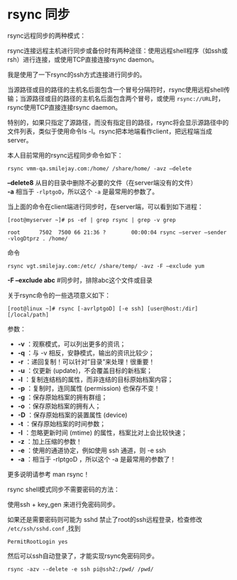 # rsync 同步




rsync远程同步的两种模式：

rsync连接远程主机进行同步或备份时有两种途径：使用远程shell程序（如ssh或rsh）进行连接，或使用TCP直接连接rsync daemon。

我是使用了一下rsync的ssh方式连接进行同步的。

当源路径或目的路径的主机名后面包含一个冒号分隔符时，rsync使用远程shell传输；当源路径或目的路径的主机名后面包含两个冒号，或使用 `rsync://URL`时，rsync使用TCP直接连接rsync daemon。

特别的，如果只指定了源路径，而没有指定目的路径，rsync将会显示源路径中的文件列表，类似于使用命令ls -l。rsync把本地端看作client，把远程端当成server。


本人目前常用的rsync远程同步命令如下：

	rsync vmm-qa.smilejay.com:/home/ /share/home/ -avz –delete

**–delete8** 从目的目录中删除不必要的文件（在server端没有的文件）  
**-a** 相当于 `-rlptgoD`，所以这个 `-a` 是最常用的参数了。

当上面的命令在client端进行同步时，在server端，可以看到如下进程：

	[root@myserver ~]# ps -ef | grep rsync | grep -v grep

	root      7502  7500 66 21:36 ?        00:00:04 rsync –server –sender -vlogDtprz . /home/


命令

	rsync vgt.smilejay.com:/etc/ /share/temp/ -avz -F –exclude yum

**-F –exclude abc**  #同步时，排除abc这个文件或目录


关于rsync命令的一些选项意义如下：

	[root@linux ~]# rsync [-avrlptgoD] [-e ssh] [user@host:/dir] [/local/path]

参数：

* **-v** ：观察模式，可以列出更多的资讯；
* **-q** ：与 -v  相反，安静模式，输出的资讯比较少；
* **-r** ：递回复制！可以针对”目录”来处理！很重要！
* **-u** ：仅更新 (update)，不会覆盖目标的新档案；
* **-l** ：复制连结档的属性，而非连结的目标原始档案内容；
* **-p** ：复制时，连同属性 (permission) 也保存不变！
* **-g** ：保存原始档案的拥有群组；
* **-o** ：保存原始档案的拥有人；
* **-D** ：保存原始档案的装置属性 (device)
* **-t** ：保存原始档案的时间参数；
* **-I** ：忽略更新时间 (mtime) 的属性，档案比对上会比较快速；
* **-z** ：加上压缩的参数！
* **-e** ：使用的通道协定，例如使用 ssh 通道，则 -e ssh
* **-a** ：相当于 -rlptgoD ，所以这个 -a 是最常用的参数了！

更多说明请参考 man rsync！

rsync shell模式同步不需要密码的方法：

使用ssh + key_gen 来进行免密码同步。

如果还是需要密码则可能为 sshd 禁止了root的ssh远程登录，检查修改  `/etc/ssh/sshd.conf` ,找到

	PermitRootLogin yes

然后可以ssh自动登录了，才能实现rsync免密码同步。

	rsync -azv --delete -e ssh pi@ssh2:/pwd/ /pwd/



